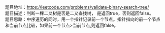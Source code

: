 题目地址：https://leetcode.com/problems/validate-binary-search-tree/  
题目描述：判断一棵二叉树是否是二叉查找树， 是返回true，否则返回false。  
题目思路：中序遍历的同时，用一个指针记录前一个节点。指针指向的前一个节点和当前节点比较，如果前一个节点>当前节点,则返回false。  
